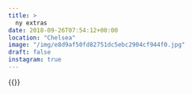 ```yaml
---
title: >
  ny extras
date: 2018-09-26T07:54:12+00:00
location: "Chelsea"
image: "/img/e8d9af50fd82751dc5ebc2904cf944f0.jpg"
draft: false
instagram: true
---
```


{{<photo src="/img/e8d9af50fd82751dc5ebc2904cf944f0.jpg">}}
